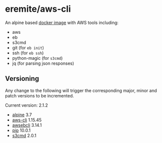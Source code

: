 # eremite/aws-cli

An alpine based [docker image](https://hub.docker.com/r/eremite/aws-cli/) with AWS tools including:

* aws
* eb
* s3cmd
* git (for `eb init`)
* ssh (for `eb ssh`)
* python-magic (for `s3cmd`)
* jq (for parsing json responses)

## Versioning

Any change to the following will trigger the corresponding major, minor and patch versions to be
incremented.

Current version: 2.1.2

* [alpine](https://hub.docker.com/r/library/alpine/tags/) 3.7
* [aws-cli](https://github.com/aws/aws-cli/releases) 1.15.45
* [awsebcli](https://pypi.python.org/pypi/awsebcli/#history) 3.14.1
* [pip](https://pip.pypa.io/en/stable/news/) 10.0.1
* [s3cmd](https://github.com/s3tools/s3cmd/releases) 2.0.1
